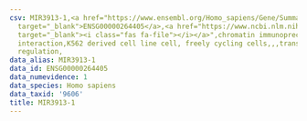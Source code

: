 ```yaml
---
csv: MIR3913-1,<a href="https://www.ensembl.org/Homo_sapiens/Gene/Summary?db=core;g=ENSG00000264405"
  target="_blank">ENSG00000264405</a>,<a href="https://www.ncbi.nlm.nih.gov/pubmed/23959860"
  target="_blank"><i class="fas fa-file"></i></a>",chromatin immunoprecipitation assay,direct
  interaction,K562 derived cell line cell, freely cycling cells,,,transcriptional
  regulation,
data_alias: MIR3913-1
data_id: ENSG00000264405
data_numevidence: 1
data_species: Homo sapiens
data_taxid: '9606'
title: MIR3913-1
---
```

